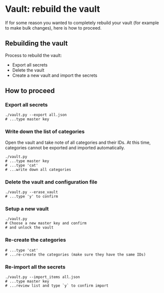 # Vault: rebuild the vault

If for some reason you wanted to completely rebuild your vault (for example to make bulk changes), here is how to proceed.

## Rebuilding the vault

Process to rebuild the vault:

 - Export all secrets
 - Delete the vault
 - Create a new vault and import the secrets

## How to proceed

### Export all secrets
```
./vault.py --export all.json
# ...type master key
```

### Write down the list of categories

Open the vault and take note of all categories and their IDs.
At this time, categories cannot be exported and imported automatically.

```
./vault.py
# ...type master key
# ...type 'cat'
# ...write down all categories
```

### Delete the vault and configuration file

```
./vault.py --erase_vault
# ...type 'y' to confirm
```

### Setup a new vault

```
./vault.py
# Choose a new master key and confirm
# and unlock the vault
```

### Re-create the categories

```
# ...type 'cat'
# ...re-create the categories (make sure they have the same IDs)
```

### Re-import all the secrets

```
./vault.py --import_items all.json
# ...type master key
# ...review list and type `y` to confirm import
```
